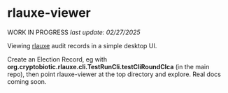 # rlauxe-viewer

WORK IN PROGRESS
_last update: 02/27/2025_

Viewing [rlauxe](https://github.com/JohnLCaron/rlauxe) audit records in a simple desktop UI.

Create an Election Record, eg with **org.cryptobiotic.rlauxe.cli.TestRunCli.testCliRoundClca** (in the main repo), then
point rlauxe-viewer at the top directory and explore. Real docs coming soon.
